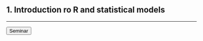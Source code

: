 ## 1. Introduction ro R and statistical models
---
<div class="container btn-container">
<a href=seminar1.md><button type="button" class="btn btn-primary">Seminar</button></a>

</div>


